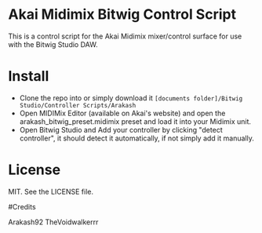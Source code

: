 # Akai Midimix Bitwig Control Script
This is a control script for the Akai Midimix mixer/control surface for use with the Bitwig Studio DAW.

# Install
- Clone the repo into or simply download it `[documents folder]/Bitwig Studio/Controller Scripts/Arakash`
- Open MIDIMix Editor (available on Akai's website) and open the arakash_bitwig_preset.midimix preset and load it into your Midimix unit.
- Open Bitwig Studio and Add your controller by clicking "detect controller", it should detect it automatically, if not simply add it manually.

# License
MIT. See the LICENSE file.

#Credits

Arakash92
TheVoidwalkerrr
